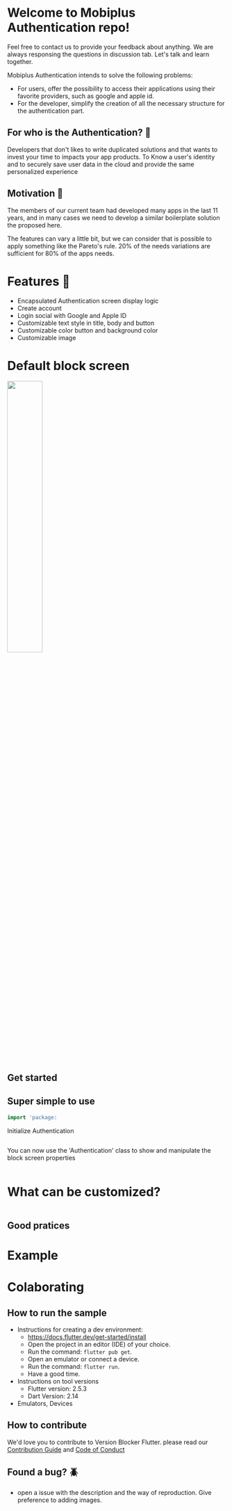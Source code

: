 # Welcome to Mobiplus Authentication repo!

Feel free to contact us to provide your feedback about anything.
We are always responsing the questions in discussion tab.
Let's talk and learn together.

Mobiplus Authentication intends to solve the following problems:

- For users, offer the possibility to access their applications using their favorite providers, such as google and apple id.
- For the developer, simplify the creation of all the necessary structure for the authentication part.

## For who is the Authentication? :thinking:

Developers that don't likes to write duplicated solutions and that wants to invest your time to impacts your app products.
To Know a user's identity and to securely save user data in the cloud and provide the same personalized experience

## Motivation :robot:

The members of our current team had developed many apps in the last 11 years,
and in many cases we need to develop a similar boilerplate solution the proposed here.

The features can vary a little bit, but we can consider that is possible to apply something like the Pareto's rule.
20% of the needs variations are sufficient for 80% of the apps needs.

# Features :compass:

- Encapsulated Authentication screen display logic
- Create account
- Login social with Google and Apple ID
- Customizable text style in title, body and button
- Customizable color button and background color
- Customizable image

# Default block screen

<img src="https://user-images.githubusercontent.com/7460007/149816331-01ebcf2d-1f4f-4561-bb09-7c1a6fcca2f4.gif" width=40% height=40%) >


## Get started

## Super simple to use

```dart
import 'package:
```

Initialize Authentication

```dart
```

You can now use the 'Authentication' class to show and manipulate the block screen properties

```dart
```
# What can be customized?

```
```

## Good pratices



# Example


# Colaborating

## How to run the sample

- Instructions for creating a dev environment:
  - https://docs.flutter.dev/get-started/install
  - Open the project in an editor (IDE) of your choice.
  - Run the command: `flutter pub get`.
  - Open an emulator or connect a device.
  - Run the command: `flutter run`.
  - Have a good time.
- Instructions on tool versions
  - Flutter version: 2.5.3
  - Dart Version: 2.14
- Emulators, Devices

## How to contribute

We'd love you to contribute to Version Blocker Flutter.  please read our [Contribution Guide](CONTRIBUTING.md) and [Code of Conduct](CODE_OF_CONDUCT.md)

## Found a bug? :beetle:
- open a issue with the description and the way of reproduction. Give preference to adding images.
